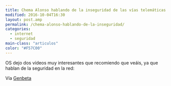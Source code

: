 ```yaml
---
title: Chema Alonso hablando de la inseguridad de las vías telemáticas
modified: 2016-10-04T16:30
layout: post.amp
permalink: /chema-alonso-hablando-de-la-inseguridad/
categories:
  - internet
  - seguridad
main-class: "articulos"
color: "#F57C00"
---
```


OS dejo dos vídeos muy interesantes que recomiendo que veáis, ya que hablan de la seguridad en la red:

<figure>
    <amp-youtube
        data-videoid="8dBH1ocToFw"
        layout="responsive"
        width="480" height="270">
    </amp-youtube>
</figure>

<!--ad-->

Vía <a target="_blank" href="http://www.genbetadev.com/seguridad-informatica/chema-alonso-un-crack-hablando-de-la-inseguridad-de-las-vias-telematicas">Genbeta</a>

